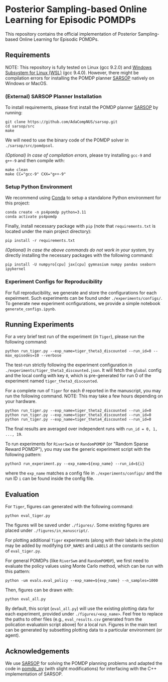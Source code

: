 # Posterior Sampling-based Online Learning for Episodic POMDPs
This repository contains the official implementation of Posterior Sampling-based Online Learning for Episodic POMDPs.


## Requirements
NOTE: This repository is fully tested on Linux (gcc 9.2.0) and [Windows Subsystem for Linux (WSL)](https://learn.microsoft.com/en-us/windows/wsl/install) (gcc 9.4.0). However, there might be compilation errors for installing the POMDP planner [SARSOP](https://github.com/AdaCompNUS/sarsop) natively on Windows or MacOS.

### (External) SARSOP Planner Installation
To install requirements, please first install the POMDP planner [SARSOP](https://github.com/AdaCompNUS/sarsop) by running:

```setup_sarsop
git clone https://github.com/AdaCompNUS/sarsop.git
cd sarsop/src
make
```
We will need to use the binary code of the POMDP solver in `./sarsop/src/pomdpsol`.

*(Optional) In case of compilation errors*, please try installing `gcc-9` and `g++-9` and then compile with:
```make_sarsop_gcc9
make clean
make CC="gcc-9" CXX="g++-9"
```

### Setup Python Environment
We recommend using [Conda](https://conda.io/projects/conda/en/latest/user-guide/install/index.html) to setup a standalone Python environment for this project: 
```conda
conda create -n ps4pomdp python=3.11
conda activate ps4pomdp
```

Finally, install necessary package with `pip` (note that `requirements.txt` is located under the main project directory):
```install_req
pip install -r requirements.txt
```

*(Optional) In case the above commands do not work in your system*, try directly installing the necessary packages with the following command: 
```direct_install
pip install -U numpyro[cpu] jax[cpu] gymnasium numpy pandas seaborn ipykernel  
```


### Experiment Configs for Reproducibility
For full reproducibility, we generate and store the configurations for each expeirment. Such experiments can be found under `./experiments/configs/`. To generate new experiment ocnfigurations, we provide a simple notebook `generate_configs.ipynb`.

## Running Experiments

For a very brief test run of the experiment (in `Tiger`), please run the following command:
```test_run
python run_tiger.py --exp_name=tiger_theta3_discounted --run_id=0 --max_episodes=10 --verbose
```

The test-run strictly following the experiment configuration in `./experiments/tiger_theta3_discounted.json`. It will fetch the `global` config and the local config with key `0`, which is pre-generated for run 0 of the experiment named `tiger_theta3_discounted`. 

For a complete run of `Tiger` for each $\theta$ reported in the manuscript, you may run the following command. NOTE: This may take a few hours depending on your hardware.
```run_tiger
python run_tiger.py --exp_name=tiger_theta2_discounted --run_id=0
python run_tiger.py --exp_name=tiger_theta3_discounted --run_id=0
python run_tiger.py --exp_name=tiger_theta4_discounted --run_id=0
```

The final results are averaged over independent runs with `run_id = 0, 1, ..., 19`.

To run experiments for `RiverSwim` or `RandomPOMDP` (or "Random Sparse Reward POMDP"), you may use the generic experiment script with the following pattern:
```run_experiments
python3 run_experiment.py --exp_name=${exp_name} --run_id=${i}
```
where the `exp_name` matches a config file in `./experiments/configs/` and the run ID `i` can be found inside the config file. 


## Evaluation
For `Tiger`, figures can generated with the following command:
```plot_tiger
python eval_tiger.py
```
The figures will be saved under `./figures/`. Some existing figures are placed under `./figures/in_manuscript/`. 

For plotting additional `Tiger` experiments (along with their labels in the plots) may be added by modifying `EXP_NAMES` and `LABELS` at the constants section of `eval_tiger.py`.

For general POMDPs (like `RiverSwm` and `RandomPOMDP`), we first need to evaluate the policy values using Monte Carlo method, which can be run with this pattern:
```eval_policy
python -um evals.eval_policy --exp_name=${exp_name} --n_samples=1000
```

Then, figures can be drawn with:
```eval_all
python eval_all.py
```
By default, this script (`eval_all.py`) will use the existing plotting data for each experiment, provided under `./figures/<exp_name>`. Feel free to replace the paths to other files (e.g., `eval_results.csv` generated from the polication evaluatoin script above) for a local run. Figures in the main text can be generated by subsetting plotting data to a particular environment (or agent).

## Acknowledgements
We use [SARSOP](https://github.com/AdaCompNUS/sarsop) for solving the POMDP planning problems and adapted the code in [pomdp_py](https://github.com/h2r/pomdp-py) (with slight modifications) for interfacing with the C++ implementation of SARSOP. 
